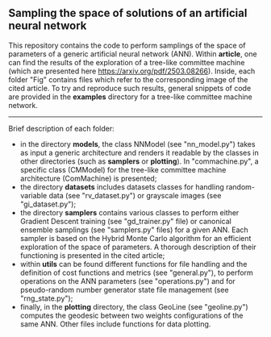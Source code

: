 ## Sampling the space of solutions of an artificial neural network

This repository contains the code to perform samplings of the space of parameters of a generic artificial neural network (ANN). Within $\textbf{article}$, one can find the results of the exploration of a tree-like committee machine (which are presented here https://arxiv.org/pdf/2503.08266). Inside, each folder "Fig" contains files which refer to the corresponding image of the cited article. To try and reproduce such results, general snippets of code are provided in the $\textbf{examples}$ directory for a tree-like committee machine network.

---

Brief description of each folder:
- in the directory $\textbf{models}$, the class NNModel (see "nn_model.py") takes as input a generic architecture and renders it readable by the classes in other directories (such as $\textbf{samplers}$ or $\textbf{plotting}$). In "commachine.py", a specific class (CMModel) for the tree-like committee machine architecture (ComMachine) is presented;
- the directory $\textbf{datasets}$ includes datasets classes for handling random-variable data (see "rv_dataset.py") or grayscale images (see "gi_dataset.py");
- the directory $\textbf{samplers}$ contains various classes to perform either Gradient Descent training (see "gd_trainer.py" file) or canonical ensemble samplings (see "samplers.py" files) for a given ANN. Each sampler is based on the Hybrid Monte Carlo algorithm for an efficient exploration of the space of parameters. A thorough description of their functioning is presented in the cited article;
- within $\textbf{utils}$ can be found different functions for file handling and the definition of cost functions and metrics (see "general.py"), to perform operations on the ANN parameters (see "operations.py") and for pseudo-random number generator state file management (see "rng_state.py");
- finally, in the $\textbf{plotting}$ directory, the class GeoLine (see "geoline.py") computes the geodesic between two weights configurations of the same ANN. Other files include functions for data plotting.
